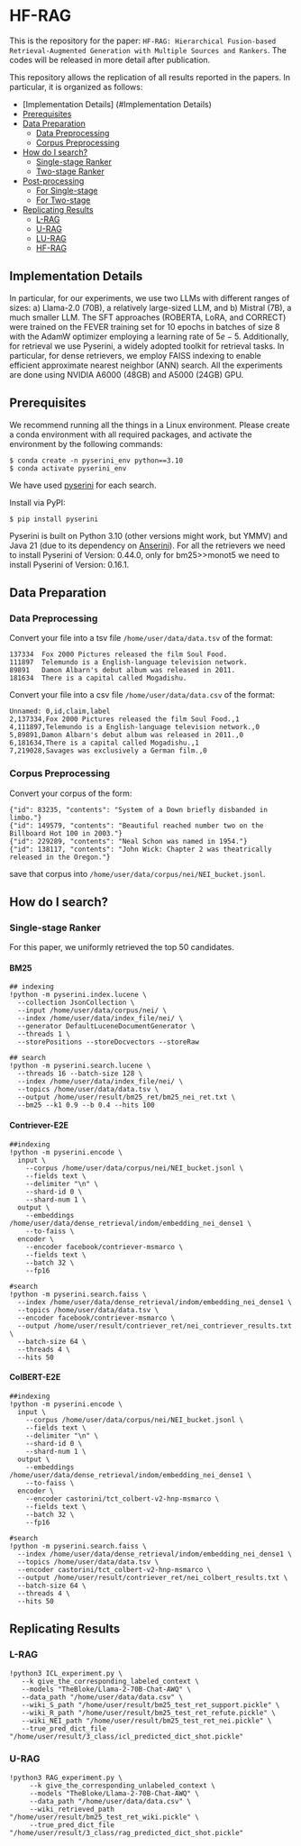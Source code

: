 # HF-RAG

This is the repository for the paper: `HF-RAG: Hierarchical Fusion-based Retrieval-Augmented Generation with Multiple Sources and Rankers`.
The codes will be released in more detail after publication.

This repository allows the replication of all results reported in the papers. In particular, it is organized as follows:
- [Implementation Details] (#Implementation Details)
- [Prerequisites](#Prerequisites)
- [Data Preparation](#Data-Preparation)
  - [Data Preprocessing](#Data-Preprocessing)
  - [Corpus Preprocessing](#Corpus-Preprocessing)
- [How do I search?](#search)
  - [Single-stage Ranker](#Single-stage)
  - [Two-stage Ranker](#Two-stage)
- [Post-processing](#post-processing)
  - [For Single-stage](#forSingle-stage)
  - [For Two-stage](#forTwo-stage)
-  [Replicating Results](#Replicating-Results)
    - [L-RAG](#L-RAG)
    - [U-RAG](#U-RAG)
    - [LU-RAG](#LU-RAG)
    - [HF-RAG](#HF-RAG)
 
## Implementation Details
In particular, for our experiments, we use two LLMs with different ranges of sizes: a) Llama-2.0 (70B), a relatively large-sized LLM, and b) Mistral (7B), a much smaller LLM. The SFT approaches (ROBERTA, LoRA, and CORRECT) were trained on the FEVER training set for 10 epochs in batches of size $8$ with the AdamW optimizer employing a learning rate of $5e-5$.
Additionally, for retrieval we use Pyserini, a widely adopted toolkit for retrieval tasks. In particular, for dense retrievers, we employ FAISS indexing to enable efficient approximate nearest neighbor (ANN) search. 
All the experiments are done using NVIDIA A6000 (48GB) and A5000 (24GB) GPU.


## Prerequisites
We recommend running all the things in a Linux environment. 
Please create a conda environment with all required packages, and activate the environment by the following commands:
```
$ conda create -n pyserini_env python==3.10
$ conda activate pyserini_env
```
We have used [pyserini](https://github.com/castorini/pyserini) for each search. 

Install via PyPI:
```
$ pip install pyserini
```
Pyserini is built on Python 3.10 (other versions might work, but YMMV) and Java 21 (due to its dependency on [Anserini](https://github.com/castorini/anserini)). For all the retrievers we need to install Pyserini of Version: 0.44.0, only for bm25>>monot5 we need to install Pyserini of Version: 0.16.1.

## Data Preparation
### Data Preprocessing
Convert your file into a tsv file `/home/user/data/data.tsv` of the format:
```
137334	Fox 2000 Pictures released the film Soul Food.
111897	Telemundo is a English-language television network.
89891	Damon Albarn's debut album was released in 2011.
181634	There is a capital called Mogadishu.
```
Convert your file into a csv file `/home/user/data/data.csv` of the format:
```
Unnamed: 0,id,claim,label
2,137334,Fox 2000 Pictures released the film Soul Food.,1
4,111897,Telemundo is a English-language television network.,0
5,89891,Damon Albarn's debut album was released in 2011.,0
6,181634,There is a capital called Mogadishu.,1
7,219028,Savages was exclusively a German film.,0
```
### Corpus Preprocessing
Convert your corpus of the form:
```
{"id": 83235, "contents": "System of a Down briefly disbanded in limbo."}
{"id": 149579, "contents": "Beautiful reached number two on the Billboard Hot 100 in 2003."}
{"id": 229289, "contents": "Neal Schon was named in 1954."}
{"id": 138117, "contents": "John Wick: Chapter 2 was theatrically released in the Oregon."}
```
save that corpus into ```/home/user/data/corpus/nei/NEI_bucket.jsonl```.
## How do I search?
### Single-stage Ranker
For this paper, we uniformly retrieved the top 50 candidates.
#### BM25
```
## indexing
!python -m pyserini.index.lucene \
  --collection JsonCollection \
  --input /home/user/data/corpus/nei/ \
  --index /home/user/data/index_file/nei/ \
  --generator DefaultLuceneDocumentGenerator \
  --threads 1 \
  --storePositions --storeDocvectors --storeRaw

## search
!python -m pyserini.search.lucene \
  --threads 16 --batch-size 128 \
  --index /home/user/data/index_file/nei/ \
  --topics /home/user/data/data.tsv \
  --output /home/user/result/bm25_ret/bm25_nei_ret.txt \
  --bm25 --k1 0.9 --b 0.4 --hits 100
```

#### Contriever-E2E
```
##indexing
!python -m pyserini.encode \
  input \
    --corpus /home/user/data/corpus/nei/NEI_bucket.jsonl \
    --fields text \
    --delimiter "\n" \
    --shard-id 0 \
    --shard-num 1 \
  output \
    --embeddings /home/user/data/dense_retrieval/indom/embedding_nei_dense1 \
    --to-faiss \
  encoder \
    --encoder facebook/contriever-msmarco \
    --fields text \
    --batch 32 \
    --fp16

#search
!python -m pyserini.search.faiss \
  --index /home/user/data/dense_retrieval/indom/embedding_nei_dense1 \
  --topics /home/user/data/data.tsv \
  --encoder facebook/contriever-msmarco \
  --output /home/user/result/contriever_ret/nei_contriever_results.txt \
  --batch-size 64 \
  --threads 4 \
  --hits 50
```
#### ColBERT-E2E
```
##indexing
!python -m pyserini.encode \
  input \
    --corpus /home/user/data/corpus/nei/NEI_bucket.jsonl \
    --fields text \
    --delimiter "\n" \
    --shard-id 0 \
    --shard-num 1 \
  output \
    --embeddings /home/user/data/dense_retrieval/indom/embedding_nei_dense1 \
    --to-faiss \
  encoder \
    --encoder castorini/tct_colbert-v2-hnp-msmarco \
    --fields text \
    --batch 32 \
    --fp16

#search
!python -m pyserini.search.faiss \
  --index /home/user/data/dense_retrieval/indom/embedding_nei_dense1 \
  --topics /home/user/data/data.tsv \
  --encoder castorini/tct_colbert-v2-hnp-msmarco \
  --output /home/user/result/contriever_ret/nei_colbert_results.txt \
  --batch-size 64 \
  --threads 4 \
  --hits 50
```



## Replicating Results
### L-RAG
```
!python3 ICL_experiment.py \
   --k give_the_corresponding_labeled_context \  
   --models "TheBloke/Llama-2-70B-Chat-AWQ" \
   --data_path "/home/user/data/data.csv" \
   --wiki_S_path "/home/user/result/bm25_test_ret_support.pickle" \
   --wiki_R_path "/home/user/result/bm25_test_ret_refute.pickle" \
   --wiki_NEI_path "/home/user/result/bm25_test_ret_nei.pickle" \
   --true_pred_dict_file "/home/user/result/3_class/icl_predicted_dict_shot.pickle"
```

### U-RAG

```
!python3 RAG_experiment.py \
     --k give_the_corresponding_unlabeled_context \
     --models "TheBloke/Llama-2-70B-Chat-AWQ" \
     --data_path "/home/user/data/data.csv" \
     --wiki_retrieved_path  "/home/user/result/bm25_test_ret_wiki.pickle" \
     --true_pred_dict_file "/home/user/result/3_class/rag_predicted_dict_shot.pickle"
```
